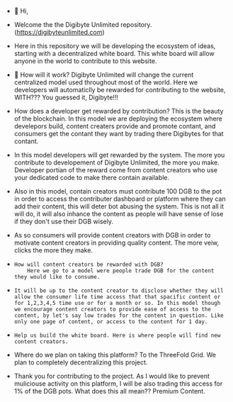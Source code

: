 - 👋 Hi, 
-   Welcome the the Digibyte Unlimited repository. (https://digibyteunlimited.com)

-   Here in this repository we will be developing the ecosystem of ideas, starting with a decentralized white board. This white board will allow anyone in the world to contribute to this website.

- 🌱 How will it work?
        Digibyte Unlimited will change the current centralized model used throughout most of the world. Here we developers will automaticlly be rewarded for contributing to the website, WITH??? You guessed it, Digibyte!!!
        
-    How does a developer get rewarded by contribution? This is the beauty of the blockchain. In this model we are deploying the ecosystem where develepors build, content creaters provide and promote contant, and consumers get the contant they want by trading there Digibytes for that contant. 

-    In this model developers will get rewarded by the system. The more you contribute to developement of Digibyte Unlimited, the more you make. Developer portian of the reward come from content creators who use your dedicated code to make there contain available. 

-    Also in this model, contain creators must contribute 100 DGB to the pot in order to access the contributer dashboard or platform where they can add their content, this will deter bot abusing the system. This is not all it will do, it will also inhance the content as people will have sense of lose if they don't use their DGB wisely.

-    As so consumers will provide content creators with DGB in order to motivate content creators in providing quality content. The more veiw, clicks the more they make.

-     How will content creators be rewarded with DGB?
          Here we go to a model were people trade DGB for the content they would like to consume.
          
-     It will be up to the content creator to disclose whether they will allow the consumer life time access that that spacific content or for 1,2,3,4,5 time use or for a month or so. In this model though we encourage content creators to provide ease of access to the content, by let's say low trades for the content in question. Like only one page of content, or access to the content for 1 day. 

-     Help us build the white board. Here is where people will find new content creators. 

- Where do we plan on taking this platform?
               To the ThreeFold Grid. We plan to completely decentralizing this project. 
               
- Thank you for contributing to the project. As I would like to prevent muliciouse activity on this platform, I will be also trading this access for 1% of the DGB pots. What does this all mean??
                Premium Content.
   
<!---
dgbU/dgbU is a ✨ special ✨ repository because its `README.md` (this file) appears on your GitHub profile.
You can click the Preview link to take a look at your changes.
--->
